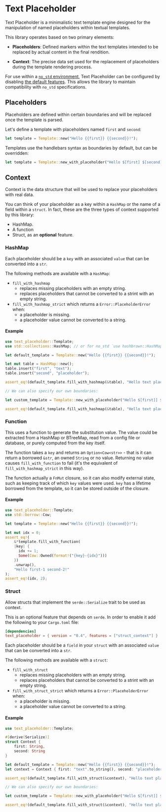 # Text Placeholder

Text Placeholder is a minimalistic text template engine designed for the manipulation of named
placeholders within textual templates.

This library operates based on two primary elements:

- **Placeholders**: Defined markers within the text templates intended to be replaced by actual
  content in the final rendition.

- **Context**: The precise data set used for the replacement of placeholders during the template
  rendering process.

For use within a [`no_std` environment](https://docs.rust-embedded.org/book/intro/no-std.html), Text
Placeholder can be configured by disabling
[the default features](https://doc.rust-lang.org/cargo/reference/features.html#the-default-feature).
This allows the library to maintain compatibility with `no_std` specifications.

## Placeholders

Placeholders are defined within certain boundaries and will be replaced once the template is parsed.

Let's define a template with placeholders named `first` and `second`:

```rust
let template = Template::new("Hello {{first}} {{second}}!");
```

Templates use the handlebars syntax as boundaries by default, but can be overridden:

```rust
let template = Template::new_with_placeholder("Hello $[first] $[second]!", "$[", "]");
```

## Context

Context is the data structure that will be used to replace your placeholders with real data.

You can think of your placeholder as a key within a `HashMap` or the name of a field within a
`struct`. In fact, these are the three types of context supported by this library:

- HashMap.
- A function
- Struct, as an **optional** feature.

### HashMap

Each placeholder should be a `key` with an associated `value` that can be converted into a `str`.

The following methods are available with a `HashMap`:

- `fill_with_hashmap`
  - replaces missing placeholders with an empty string.
  - replaces placeholders that cannot be converted to a strint with an empty string.
- `fill_with_hashmap_strict` which returns a `Error::PlaceholderError` when:
  - a placeholder is missing.
  - a placeholder value cannot be converted to a string.

#### Example

```rust
use text_placeholder::Template;
use std::collections::HashMap; // or for no_std `use hashbrown::HashMap;`

let default_template = Template::new("Hello {{first}} {{second}}!");

let mut table = HashMap::new();
table.insert("first", "text");
table.insert("second", "placeholder");

assert_eq!(default_template.fill_with_hashmap(&table), "Hello text placeholder!");

// We can also specify our own boundaries:

let custom_template = Template::new_with_placeholder("Hello $[first]] $[second]!", "$[", "]");

assert_eq!(default_template.fill_with_hashmap(&table), "Hello text placeholder!");
```

### Function

This uses a function to generate the substitution value. The value could be extracted from a HashMap
or BTreeMap, read from a config file or database, or purely computed from the key itself.

The function takes a `key` and returns an `Option<Cow<str>>` - that is it can return a borrowed
`&str`, an owned `String` or no value. Returning no value causes `fill_with_function` to fail (it's
the equivalent of `fill_with_hashmap_strict` in this way).

The function actually a `FnMut` closure, so it can also modify external state, such as keeping track
of which `key` values were used. `key` has a lifetime borrowed from the template, so it can be
stored outside of the closure.

#### Example

```rust
use text_placeholder::Template;
use std::borrow::Cow;

let template = Template::new("Hello {{first}} {{second}}!");

let mut idx = 0;
assert_eq!(
    &*template.fill_with_function(
    |key| {
      idx += 1;
      Some(Cow::Owned(format!("{key}-{idx}")))
    })
    .unwrap(),
    "Hello first-1 second-2!"
);
assert_eq!(idx, 2);
```

### Struct

Allow structs that implement the `serde::Serialize` trait to be used as context.

This is an optional feature that depends on `serde`. In order to enable it add the following to your
`Cargo.toml` file:

```toml
[dependencies]
text_placeholder = { version = "0.4", features = ["struct_context"] }
```

Each placeholder should be a `field` in your `struct` with an associated `value` that can be
converted into a `str`.

The following methods are available with a `struct`:

- `fill_with_struct`
  - replaces missing placeholders with an empty string.
  - replaces placeholders that cannot be converted to a strint with an empty string.
- `fill_with_struct_strict` which returns a `Error::PlaceholderError` when:
  - a placeholder is missing.
  - a placeholder value cannot be converted to a string.

#### Example

```rust
use text_placeholder::Template;

#[derive(Serialize)]
struct Context {
    first: String,
    second: String
}

let default_template = Template::new("Hello {{first}} {{second}}!");
let context = Context { first: "text".to_string(), second: "placeholder".to_string() };

assert_eq!(default_template.fill_with_struct(&context), "Hello text placeholder!");

// We can also specify our own boundaries:

let custom_template = Template::new_with_placeholder("Hello $[first]] $[second]!", "$[", "]");

assert_eq!(default_template.fill_with_struct(&context), "Hello text placeholder!");
```
